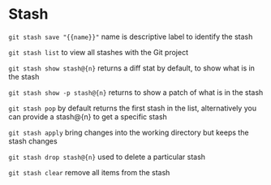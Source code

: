 # Stash

`git stash save "{{name}}"` name is descriptive label to identify the stash

`git stash list` to view all stashes with the Git project

`git stash show stash@{n}` returns a diff stat by default, to show what is in the stash

`git stash show -p stash@{n}` returns to show a patch of what is in the stash

`git stash pop` by default returns the first stash in the list, alternatively you can provide a stash@{n} to get a specific stash

`git stash apply` bring changes into the working directory but keeps the stash changes

`git stash drop stash@{n}` used to delete a particular stash

`git stash clear` remove all items from the stash